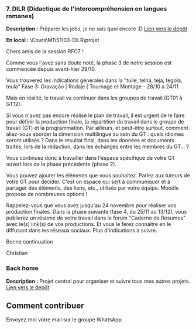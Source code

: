 ### 7. DILR (Didactique de l'intercompréhension en langues romanes)

**Description :** Préparer les jobs, je ne sais quoi encore :D
[Lien vers le dépôt](https://github.com/ugadavid/ugadilr)

**En local :** \Cours\M1\S1\03-DILR\projet


Chers amis de la session RFC7 !

Comme vous l'avez sans doute noté, la phase 3 de notre session est commencée depuis avant-hier 29/10. 

Vous trouverez les indications générales dans la "tuile, telha, teja, tegola, teula" Fase 3: Gravação | Rodaje | Tournage et Montage - 28/10 a 24/11

Mais en réalité, le travail va continuer dans les groupes de travail (GT01 à GT12). 

Si vous n'avez pas encore réalisé le plan de travail, il est urgent de le faire pour définir la production finale, la répartition du travail dans le groupe de travail (GT) et la programmation. Par ailleurs, et peut-être surtout, comment allez-vous aborder la dimension multilingue au sein du GT : quels idiomes seront utilisés ? Dans le résultat final, dans les données et documents traités, lors de la rédaction, dans les échanges entre les membres du GT… ?

Vous continuez donc à travailler dans l'espace spécifique de votre GT ouvert lors de la phase précédente (phase 2).

Vous pouvez ajouter les éléments que vous souhaitez. Parlez aux tuteurs de votre GT pour décider. C'est un espace qui sert à communiquer et à partager des éléments, des liens, etc., utilisés par votre équipe. Moodle propose de nombreuses options !

Rappelez-vous que vous avez jusqu'au 24 novembre pour réaliser vos production finales. Dans la phase suivante (fase 4, du 25/11 au 13/12), vous publierez un résumé de votre travail dans le forum "Caderno de Resumos" avec le(s) link(s) de vos productions. Et vous le ferez connaitre en le diffusant dans les réseaux sociaux. Plus d'indications à suivre.

Bonne continuation

Christian

### Back home

**Description :** Projet central pour organiser et suivre tous mes autres projets.
[Lien vers le dépôt](https://github.com/ugadavid/project-manager)

## Comment contribuer

Envoyez moi votre mail sur le groupe WhatsApp
